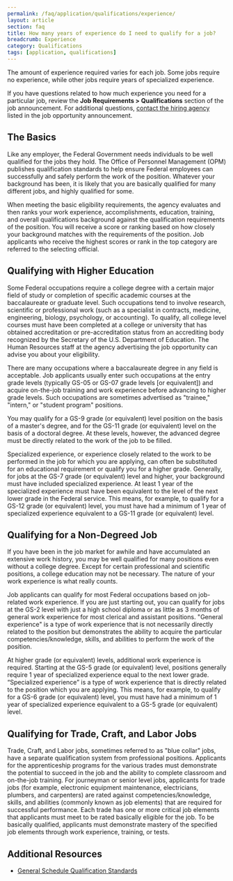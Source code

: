 ```yaml
---
permalink: /faq/application/qualifications/experience/
layout: article
section: faq
title: How many years of experience do I need to qualify for a job?
breadcrumb: Experience
category: Qualifications
tags: [application, qualifications]
---
```


The amount of experience required varies for each job. Some jobs require no experience, while other jobs require years of specialized experience.

If you have questions related to how much experience you need for a particular job, review the **Job Requirements > Qualifications** section of the job announcement. For additional questions, [contact the hiring agency](../../../../how-to/application/agency/contact/) listed in the job opportunity announcement.

## The Basics

Like any employer, the Federal Government needs individuals to be well qualified for the jobs they hold. The Office of Personnel Management (OPM) publishes qualification standards to help ensure Federal employees can successfully and safely perform the work of the position. Whatever your background has been, it is likely that you are basically qualified for many different jobs, and highly qualified for some.

When meeting the basic eligibility requirements, the agency evaluates and then ranks your work experience, accomplishments, education, training, and overall qualifications background against the qualification requirements of the position. You will receive a score or ranking based on how closely your background matches with the requirements of the position. Job applicants who receive the highest scores or rank in the top category are referred to the selecting official.

## Qualifying with Higher Education

Some Federal occupations require a college degree with a certain major field of study or completion of specific academic courses at the baccalaureate or graduate level. Such occupations tend to involve research, scientific or professional work (such as a specialist in contracts, medicine, engineering, biology, psychology, or accounting). To qualify, all college level courses must have been completed at a college or university that has obtained accreditation or pre-accreditation status from an accrediting body recognized by the Secretary of the U.S. Department of Education. The Human Resources staff at the agency advertising the job opportunity can advise you about your eligibility.

There are many occupations where a baccalaureate degree in any field is acceptable. Job applicants usually enter such occupations at the entry grade levels (typically GS-05 or GS-07 grade levels [or equivalent]) and acquire on-the-job training and work experience before advancing to higher grade levels. Such occupations are sometimes advertised as "trainee," "intern," or "student program" positions.

You may qualify for a GS-9 grade (or equivalent) level position on the basis of a master's degree, and for the GS-11 grade (or equivalent) level on the basis of a doctoral degree. At these levels, however, the advanced degree must be directly related to the work of the job to be filled.

Specialized experience, or experience closely related to the work to be performed in the job for which you are applying, can often be substituted for an educational requirement or qualify you for a higher grade. Generally, for jobs at the GS-7 grade (or equivalent) level and higher, your background must have included specialized experience. At least 1 year of the specialized experience must have been equivalent to the level of the next lower grade in the Federal service. This means, for example, to qualify for a GS-12 grade (or equivalent) level, you must have had a minimum of 1 year of specialized experience equivalent to a GS-11 grade (or equivalent) level.


## Qualifying for a Non-Degreed Job

If you have been in the job market for awhile and have accumulated an extensive work history, you may be well qualified for many positions even without a college degree. Except for certain professional and scientific positions, a college education may not be necessary. The nature of your work experience is what really counts.

Job applicants can qualify for most Federal occupations based on job-related work experience. If you are just starting out, you can qualify for jobs at the GS-2 level with just a high school diploma or as little as 3 months of general work experience for most clerical and assistant positions. "General experience" is a type of work experience that is not necessarily directly related to the position but demonstrates the ability to acquire the particular competencies/knowledge, skills, and abilities to perform the work of the position.

At higher grade (or equivalent) levels, additional work experience is required. Starting at the GS-5 grade (or equivalent) level, positions generally require 1 year of specialized experience equal to the next lower grade. “Specialized experience” is a type of work experience that is directly related to the position which you are applying. This means, for example, to qualify for a GS-6 grade (or equivalent) level, you must have had a minimum of 1 year of specialized experience equivalent to a GS-5 grade (or equivalent) level.


## Qualifying for Trade, Craft, and Labor Jobs

Trade, Craft, and Labor jobs, sometimes referred to as "blue collar" jobs, have a separate qualification system from professional positions. Applicants for the apprenticeship programs for the various trades must demonstrate the potential to succeed in the job and the ability to complete classroom and on-the-job training. For journeyman or senior level jobs, applicants for trade jobs (for example, electronic equipment maintenance, electricians, plumbers, and carpenters) are rated against competencies/knowledge, skills, and abilities (commonly known as job elements) that are required for successful performance. Each trade has one or more critical job elements that applicants must meet to be rated basically eligible for the job. To be basically qualified, applicants must demonstrate mastery of the specified job elements through work experience, training, or tests.

## Additional Resources

* [General Schedule Qualification Standards](https://www.opm.gov/policy-data-oversight/classification-qualifications/general-schedule-qualification-standards/)